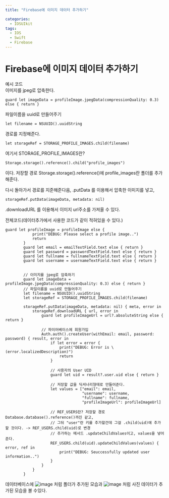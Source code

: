 ```yaml
---
title: "Firebase에 이미지 데이터 추가하기"

categories:
  - IOSUIkit
tags:
  - IOS
  - Swift
  - Firebase
---
```


# Firebase에 이미지 데이터 추가하기
예시 코드  
이미지를 jpeg로 압축한다.
~~~
guard let imageData = profileImage.jpegData(compressionQuality: 0.3) else { return }
~~~
파일이름을 uuid로 만들어주기  
~~~
let filename = NSUUID().uuidString
~~~
경로를 지정해준다.
~~~
let storageRef = STORAGE_PROFILE_IMAGES.child(filename)
~~~
여기서
STORAGE_PROFILE_IMAGES란?
~~~
Storage.storage().reference().child("profile_images")
~~~
이다.
저장할 경로 Storage.storage().reference()에 profile_images란 폴더를 추가해준다.

다시 돌아가서 경로를 지준해준다음, 
.putData 를 이용해서 압축한 이미지를 넣고,
~~~
storageRef.putData(imageData, metadata: nil)
~~~
.downloadURL 를 이용해서 이미지 url주소를 가져올 수 있다.

전체코드(데이터추가에서 사용한 코드가 같이 적혀있을 수 있다.)
~~~
guard let profileImage = profileImage else {
            print("DEBUG: Please select a profile image..")
            return
        }
        guard let email = emailTextField.text else { return }
        guard let password = passwordTextField.text else { return }
        guard let fullname = fullnameTextField.text else { return }
        guard let username = usernameTextField.text else { return }
        
        
        // 이미지를 jpeg로 압축하기
        guard let imageData = profileImage.jpegData(compressionQuality: 0.3) else { return }
        // 파일이름을 uuid로 만들어주기
        let filename = NSUUID().uuidString
        let storageRef = STORAGE_PROFILE_IMAGES.child(filename)
        
        storageRef.putData(imageData, metadata: nil) { meta, error in
            storageRef.downloadURL { url, error in
                guard let profileImageUrl = url?.absoluteString else { return }
                
                // 파이어베이스에 회원가입
                Auth.auth().createUser(withEmail: email, password: password) { result, error in
                    if let error = error {
                        print("DEBUG: Error is \(error.localizedDescription)")
                        return
                    }
                    
                    // 사용자의 User UID
                    guard let uid = result?.user.uid else { return }
                    
                    // 저장할 값을 딕셔너리형태로 만들어준다.
                    let values = ["email": email,
                                  "username": username,
                                  "fullname": fullname,
                                  "profileImageUrl": profileImageUrl]
                    
                    // REF_USERS란? 저장할 경로 Database.database().reference()까진 같고,
                    // 그뒤 "user"란 키를 추가할건데 그걸 .child(uid)에 추가할 것이다. -> REF_USERS.child(uid)로 변경
                    // 추가하는 메서드 .updateChildValues이고, values을 넣어준다.
                    REF_USERS.child(uid).updateChildValues(values) { error, ref in
                        print("DEBUG: Seuccessfully updated user information..")
                    }
                }
            }
        }
~~~
데이터베이스에
![image](https://user-images.githubusercontent.com/68246962/197003300-02c7de6a-af8d-435b-a87a-efda63b86c20.png)
처럼 폴더가 추가된 모습과
![image](https://user-images.githubusercontent.com/68246962/197003419-fba28f2c-c682-4649-8812-9bd769442b15.png)
처럼 사진 데이터가 추가된 모습을 볼 수있다.